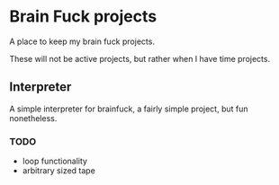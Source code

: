 # Brain Fuck projects

A place to keep my brain fuck projects.

These will not be active projects, but rather when I have time projects.

## Interpreter

A simple interpreter for brainfuck, a fairly simple project, but fun nonetheless.

### TODO

* loop functionality
* arbitrary sized tape
